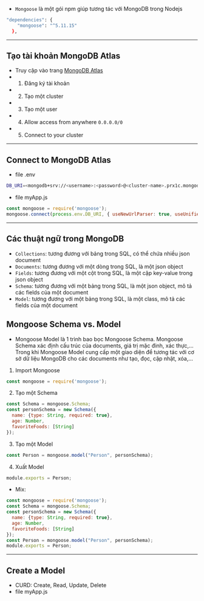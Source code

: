 - `Mongoose` là một gói npm giúp tương tác với MongoDB trong Nodejs
```sh
"dependencies": {
    "mongoose": "^5.11.15"
  },
```
---
## Tạo tài khoản MongoDB Atlas
- Truy cập vào trang [MongoDB Atlas](https://www.mongodb.com/cloud/atlas)
- 1. Đăng ký tài khoản
- 2. Tạo một cluster
- 3. Tạo một user
- 4. Allow access from anywhere `0.0.0.0/0`
- 5. Connect to your cluster
---
## Connect to MongoDB Atlas 
- file .env
```sh
DB_URI=<mongodb+srv://<username>:<password>@<cluster-name>.prx1c.mongodb.net/<db-name>?retryWrites=true&w=majority>
```
- file myApp.js
```js
const mongoose = require('mongoose');
mongoose.connect(process.env.DB_URI, { useNewUrlParser: true, useUnifiedTopology: true });
```
---
## Các thuật ngữ trong MongoDB
- `Collections`: tương đương với bảng trong SQL, có thể chứa nhiều json document
- `Documents`: tương đương với một dòng trong SQL, là một json object
- `Fields`: tương đương với một cột trong SQL, là một cặp key-value trong json object
- `Schema`: tương đương với một bảng trong SQL, là một json object, mô tả các fields của một document
- `Model`: tương đương với một bảng trong SQL, là một class, mô tả các fields của một document
## Mongoose Schema vs. Model
- Mongoose Model là 1 trình bao bọc Mongoose Schema. Mongoose Schema xác định cấu trúc của documents, giá trị mặc đinh, xác thực,... Trong khi Mongoose Model cung cấp một giao diện để tương tác với cơ sở dữ liệu MongoDB cho các documents như tạo, đọc, cập nhật, xóa,...
1. Import Mongoose
```js
const mongoose = require('mongoose');
```
2. Tạo một Schema
```js
const Schema = mongoose.Schema;
const personSchema = new Schema({
  name: {type: String, required: true},
  age: Number,
  favoriteFoods: [String]
});
```
3. Tạo một Model
```js
const Person = mongoose.model("Person", personSchema);
```
4. Xuất Model
```js
module.exports = Person;
```
- Mix:
```js
const mongoose = require('mongoose');
const Schema = mongoose.Schema;
const personSchema = new Schema({
  name: {type: String, required: true},
  age: Number,
  favoriteFoods: [String]
});
const Person = mongoose.model("Person", personSchema);
module.exports = Person;
```
---
## Create a Model
- CURD: Create, Read, Update, Delete
- file myApp.js
```js
